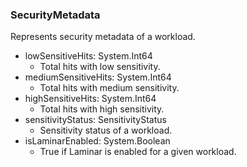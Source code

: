### SecurityMetadata
Represents security metadata of a workload.

- lowSensitiveHits: System.Int64
  - Total hits with low sensitivity.
- mediumSensitiveHits: System.Int64
  - Total hits with medium sensitivity.
- highSensitiveHits: System.Int64
  - Total hits with high sensitivity.
- sensitivityStatus: SensitivityStatus
  - Sensitivity status of a workload.
- isLaminarEnabled: System.Boolean
  - True if Laminar is enabled for a given workload.
